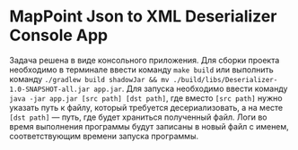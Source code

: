 # MapPoint Json to XML Deserializer Console App

Задача решена в виде консольного приложения. Для сборки проекта необходимо в терминале ввести команду ```make build``` или выполнить команду ```./gradlew build shadowJar && mv ./build/libs/Deserializer-1.0-SNAPSHOT-all.jar app.jar```. Для запуска необходимо ввести команду ```java -jar app.jar [src path] [dst path]```, где вместо `[src path]` нужно указать путь к файлу, который требуется десериализовать, а на месте `[dst path]` — путь, где будет храниться полученный файл. Логи во время выполнения программы будут записаны в новый файл с именем, соответствующим времени запуска программы.